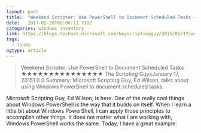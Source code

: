 ```yaml
---
layout: post 
title:  "Weekend Scripter: Use PowerShell to Document Scheduled Tasks – Hey, Scripting Guy! Blog" 
date:   2017-02-26T08:06:11.730Z 
categories: windows inventory
link: https://blogs.technet.microsoft.com/heyscriptingguy/2015/01/17/weekend-scripter-use-powershell-to-document-scheduled-tasks/ 
tags:
  - links
ogtype: article 
---
```


> Weekend Scripter: Use PowerShell to Document Scheduled Tasks
★★★★★★★★★★★★★★★
The Scripting GuysJanuary 17, 20151 
0
0
Summary: Microsoft Scripting Guy, Ed Wilson, talks about using Windows PowerShell to document scheduled tasks.

Microsoft Scripting Guy, Ed Wilson, is here. One of the really cool things about Windows PowerShell is the way that it builds on itself. When I learn a little bit about Windows PowerShell, I can apply those principles to accomplish other things. It does not matter what I am working with, Windows PowerShell works the same. Today, I have a great example.